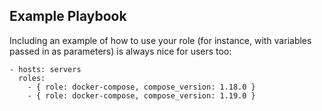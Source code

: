 Example Playbook
----------------

Including an example of how to use your role (for instance, with variables passed in as parameters) is always nice for users too:

    - hosts: servers
      roles:
        - { role: docker-compose, compose_version: 1.18.0 }
        - { role: docker-compose, compose_version: 1.19.0 }

